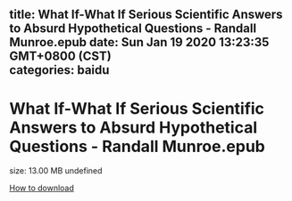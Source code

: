 
title: What If-What If Serious Scientific Answers to Absurd Hypothetical Questions - Randall Munroe.epub
date: Sun Jan 19 2020 13:23:35 GMT+0800 (CST)    
categories: baidu
---

# What If-What If Serious Scientific Answers to Absurd Hypothetical Questions - Randall Munroe.epub
size: 13.00 MB
 undefined
 

[How to download](https://bpcam.bemobtrk.com/go/2ceec3aa-1ca2-46d6-b9ff-aaa5c184517c?jno=223)